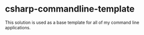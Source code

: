 # csharp-commandline-template
This solution is used as a base template for all of my command line applications.
